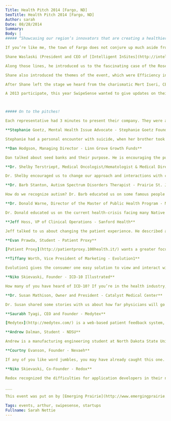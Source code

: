 ```yaml
---
Title: Health Pitch 2014 [Fargo, ND]
SeoTitle: Health Pitch 2014 [Fargo, ND]
Author: sarah
Date: 08/28/2014
Summary: 
Body: |
##### “Showcasing our region’s innovators that are creating a healthier world”

If you’re like me, the town of Fargo does not conjure up much aside from the 1996 Coen brothers film. Luckily, I got to experience much more on a recent trip to Fargo, ND for Health Pitch 2014. Travis Good, co-founder of Catalyze, pitched for Catalyze alongside 13 other innovators and organizations.

Shane Waslaski (President and CEO of [Intelligent InSites](http://intelligentinsites.com)) was the keynote speaker for this event. He gave an encouraging introduction, stating how the best days in healthcare are ahead of us, and our focus should be on attitude, optimism, and determination.

Along those lines, he introduced us to the fascinating case of the Rosetans. These are a group of people in the village of Roseto, PA. It was discovered that they were incredibly healthy compared to surrounding towns. Their rate of heart attacks was half the rest of the country! In addition to a stellar health status, their village was absent of crime. The situation of these people was so impressive, that in 1962 a slew of investigators came to research why. The results were surprising. These were people who drank and smoke prevalently, ate high-cholesterol foods, and worked in unhealthy environments (eg. slate mines). So what set them apart? How could they maintain such a healthy atmosphere? It was their people, and the relationships between them. This was an incredibly tight-knit community, who made a point of including and taking care of each other—people taking care of people.

Shane also introduced the themes of the event, which were Efficiency in Health, Behavioral Health, and Developing in Health.

After Shane left the stage we heard from the charismatic Mert Iseri, CEO of [SwipeSense](https://www.swipesense.com/). From their website, “According to the CDC, increasing hand hygiene is the best way to prevent illness and infections. SwipeSense is an affordable, data-driven, hand hygiene platform for doing just that.”

A 2013 participate, this year SwipeSense wanted to give updates on their successes. Not only was it exciting to hear how well this company is doing, it was also a source of pride for us at Catalyze, as SwipeSense recently became a customer of ours.



##### On to the pitches!

Each representative had 3 minutes to present their company. They were able to use props and presentations to help explain their products or programs. The event was emcee’d by James Burgum (Co-Founder and Managing Partner of [Arthur Ventures](http://arthurventures.com/)) and Patricia Patron (former CEO of Family Healthcare and currently a visionary social entrepreneur and strategist).

**Stephanie Goetz, Mental Health Issue Advocate - Stephanie Goetz Foundation**

Stephanie had a personal encounter with suicide, when her brother took his life before his 20th birthday. She wants to break down the barriers that keep depression a hushed subject, and empower those who are suffering to feel comfortable speaking about it. [The Stephanie Goetz Mental Wellness Initiative](http://stephaniegoetzfoundation.org/) aims to bring mental health resources to schools, to identify those children who need help, and to educate existing teachers and staff.

**Dan Hodgson, Managing Director - Linn Grove Growth Funds**

Dan talked about seed banks and their purpose. He is encouraging the public to consider stem cell banking, and the importance to one’s own future by making a donation.

**Dr. Shelby Terstriept, Medical Oncologist/Hematologist & Medical Director of Embrace - Sanford Health**

Dr. Shelby encouraged us to change our approach and interactions with cancer patients, and focus on the quality of life rather than the cancer itself. Embrace is a cancer survivorship program, which seeks to celebrate and enhance the quality of life for cancer patients, connect survivors with each other, and educate the community.

**Dr. Barb Stanton, Autism Spectrum Disorders Therapist - Prairie St. Johns**

How do we recognize autism? Dr. Barb educated us on some famous people (including Einstein and Emily Dickinson) who had autism and how certain characteristics of autism were once appreciated and even valued. She wants people to find the person beneath the autism, and embrace and share their unique differences.

**Dr. Donald Warne, Director of the Master of Public Health Program - NDSU**

Dr. Donald educated us on the current health-crisis facing many Native Americans - diabetes. He discussed “the need for a Preservation and Advancement of Traditional Healing program, known as PATH, in which we would work with traditional healers and medicine men from regional tribes to ensure the development of apprenticeship programs in a culturally appropriate manner” … “Many tribes are losing their traditional healers, and traditional cultural approaches could be significant and important in addressing contemporary health issues.” For more information, see this [website](http://www.kittyfarmer.com/medicinewheelfoundation.html).

**Jeff Hoss, VP of Clinical Operations - Sanford Health**

Jeff talked to us about changing the patient experience. He described an environment with better patient flow, where there is no need for a waiting room. The patient goes directly to their care room. The healthcare organization has an onstage and offstage area, in which patients enter from one area and the healthcare givers from another. The rooms are flexible, and can be used for a variety of procedures, and they make use of RTLS (Real Time Location System) to know where patients are at and where they are going.

**Evan Prawda, Student - Patient Proxy**

[Patient Proxy](http://patientproxy.100health.it/) wants a greater focus on patient’s end of life care. They make it easy for people to file an advanced directive, and to share this with their care team, family & friends.

**Tiffany Worth, Vice President of Marketing - Evolution1**

Evolution1 gives the consumer one easy solution to view and interact with flexible spending accounts, health savings accounts, wellness and incentive plans, etc.. Employees can file claims, submit expenses, and upload receipts in a single application. [Evolution1](http://www.evolution1.com/) simplifies the process for employers to give their employees the tools needed to view and manage their various accounts.

**Niko Skievaski, Founder - ICD-10 Illustrated**

How many of you have heard of ICD-10? If you’re in the health industry, chances are you’ve heard of it, and know it’s no fun subject. ICD-10 is an international medical code system, which US healthcare organizations are expected to transition to by October, 2015. Niko brought together a community of artists to illustrate some of the more exciting and bizarre ICD-10 codes. [ICD-10 Illustrated](http://www.icd10illustrated.com/) offers humor and lightheartedness to a dry, government mandate.

**Dr. Susan Mathison, Owner and President - Catalyst Medical Center**

Dr. Susan shared some stories with us about how far physicians will go to take care of their patients, to the point of neglecting themselves. She told us how at times, the price tag of being a physician is too high. In order to heal others, physicians must first take care of themselves. Dr. Susan is putting together a women’s physician retreat to do just that.

**Saurabh Tyagi, CEO and Founder - Medytex**

[Medytex](http://medytex.com/) is a web-based patient feedback system, which is used by the patient at the doctor’s office. This results in a higher percentage of patient feedback received for the clinician. (Not surprisingly, snail-mail surveys have not been reliably returned.) The system also offers different languages, so that all patients will have the opportunity to give their opinions.

**Andrew Dalman, Student - NDSU**

Andrew is a manufacturing engineering student at North Dakota State University. He and his team are working on manufacturing artificial human bone. These artificial yet accurate bones would save money for researchers - they would no longer have to purchase cadavers. In addition, the DOD has expressed interested in this project for testing armor.

**Courtny Evanson, Founder - Nevaeh**

If any of you like word jumbles, you may have already caught this one. It’s “heaven” spelled backwards. Courtny set out to a sanctuary for women to nourish their children. It looks like a jazzed up massage table, which has heating pads and massage rollers. It also has conveniences including phone/tablet holder, cup holder, coat rack, etc. This nursing table is mainly intended for nursing rooms in the workplace.

**Niko Skievaski, Co-Founder - Redox**

Redox recognized the difficulties for application developers in their need to integrate with health systems, and the various languages and standards that need to be hurdled. This company acts as a middleman, taking these web services and translating them appropriately into HL7, to integrate appropriately with the health system’s EHR.

___

This event was put on by [Emerging Prairie](http://www.emergingprairie.com/), and was hosted by [Family Healthcare](http://famhealthcarefargo.org/). Videos of the pitches can be viewed [here](https://www.youtube.com/channel/UCMo25uE7hoUWG_15lm1sQTQ). After attending this event, and another Emerging Prairie event the next day, it was clear to see how much Fargo believes not only in health startups, but entrepreneurship in general. Their energy and enthusiastic spirit was palpable. This a community who wholeheartedly invests their time and resources into each other. I could not help but draw a parallel between Fargo and the Rosetans - people taking care of people.

Tags: events, arthur, swipesense, startups
Fullname: Sarah Nettie
---
```

